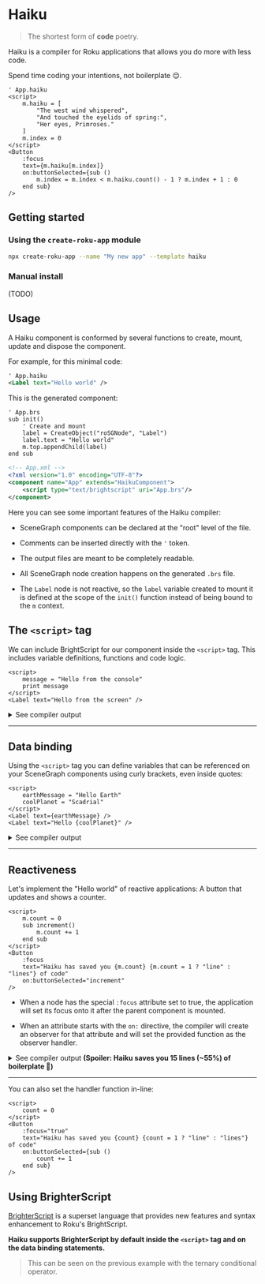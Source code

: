 # Haiku

> The shortest form of **code** poetry.

Haiku is a compiler for Roku applications that allows you do more with less code.

Spend time coding your intentions, not boilerplate 😌.

```
' App.haiku
<script>
    m.haiku = [
        "The west wind whispered",
        "And touched the eyelids of spring:",
        "Her eyes, Primroses."
    ]
    m.index = 0
</script>
<Button
    :focus
    text={m.haiku[m.index]}
    on:buttonSelected={sub ()
        m.index = m.index < m.haiku.count() - 1 ? m.index + 1 : 0
    end sub}
/>
```

## Getting started

### Using the `create-roku-app` module

```bash
npx create-roku-app --name "My new app" --template haiku
```

### Manual install

(TODO)

## Usage

A Haiku component is conformed by several functions to create, mount, update and dispose the component.

For example, for this minimal code:

```xml
' App.haiku
<Label text="Hello world" />
```

This is the generated component:

```brs
' App.brs
sub init()
    ' Create and mount
    label = CreateObject("roSGNode", "Label")
    label.text = "Hello world"
    m.top.appendChild(label)
end sub
```

```xml
<!-- App.xml -->
<?xml version="1.0" encoding="UTF-8"?>
<component name="App" extends="HaikuComponent">
    <script type="text/brightscript" uri="App.brs"/>
</component>
```

Here you can see some important features of the Haiku compiler:

- SceneGraph components can be declared at the "root" level of the file.

- Comments can be inserted directly with the `'` token.

- The output files are meant to be completely readable.

- All SceneGraph node creation happens on the generated `.brs` file.

- The `Label` node is not reactive, so the `label` variable created to mount it is defined at the scope of the `init()` function instead of being bound to the `m` context.

## The `<script>` tag

We can include BrightScript for our component inside the `<script>` tag. This includes variable definitions, functions and code logic.

```
<script>
    message = "Hello from the console"
    print message
</script>
<Label text="Hello from the screen" />
```

<details>
<summary>See compiler output</summary>

```brs
' App.brs
sub init()
    message = "Hello from the console"
    print message
    label = CreateObject("roSGNode", "Label")
    label.text = "Hello world"
    m.top.appendChild(label)
end sub
```
</details>

---

## Data binding

Using the `<script>` tag you can define variables that can be referenced on your SceneGraph components using curly brackets, even inside quotes:

```
<script>
    earthMessage = "Hello Earth"
    coolPlanet = "Scadrial"
</script>
<Label text={earthMessage} />
<Label text="Hello {coolPlanet}" />
```

<details>
<summary>See compiler output</summary>

```brs
' App.brs
sub init()
    ' Create and mount
    earthMessage = "Hello Earth"
    coolPlanet = "Scadrial"
    label = CreateObject("roSGNode", "Label")
    label.text = earthMessage
    label1 = CreateObject("roSGNode", "Label")
    t0 = "Hello "
    t0 += coolPlanet
    label1.text = t0
    m.top.appendChild(label)
    m.top.appendChild(label1)
end sub
```
</details>

---

## Reactiveness

Let's implement the "Hello world" of reactive applications: A button that updates and shows a counter.

```
<script>
    m.count = 0
    sub increment()
        m.count += 1
    end sub
</script>
<Button
    :focus
    text="Haiku has saved you {m.count} {m.count = 1 ? "line" : "lines"} of code"
    on:buttonSelected="increment"
/>
```

- When a node has the special `:focus` attribute set to true, the application will set its focus onto it after the parent component is mounted.

- When an attribute starts with the `on:` directive, the compiler will create an observer for that attribute and will set the provided function as the observer handler.

<details>
<summary>See compiler output <b>(Spoiler: Haiku saves you 15 lines (~55%) of boilerplate 🚀)</b></summary>

```brs
sub init()
    m.dirty = {}
    m.count = 0
    m.button = CreateObject("roSGNode", "Button")
    m.button.observeField("buttonSelected", "increment")
    m.top.appendChild(m.button)
    m.button.setFocus(true)
end sub
sub u()
    if (m.dirty.count <> invalid)
        t0 = "Haiku has saved you"
        t0 += stringify(m.count)
        if (m.count = 1)
            t0 += "line"
        else
            t0 += "lines"
        end if
        t0 += " of code"
        m.button.text = t0
        m.dirty.Delete("count")
    end if
end sub
sub increment()
    m.count += 1
    m.dirty.count = true
    u()
end sub
```
</details>

---

You can also set the handler function in-line:

```
<script>
    count = 0
</script>
<Button
    :focus="true"
    text="Haiku has saved you {count} {count = 1 ? "line" : "lines"} of code"
    on:buttonSelected={sub ()
        count += 1
    end sub}
/>
```

## Using BrighterScript

[BrighterScript](https://github.com/rokucommunity/brighterscript#readme) is a superset language that provides new features and syntax enhancement to Roku's BrightScript.

**Haiku supports BrighterScript by default inside the `<script>` tag and on the data binding statements.**

> This can be seen on the previous example with the ternary conditional operator.